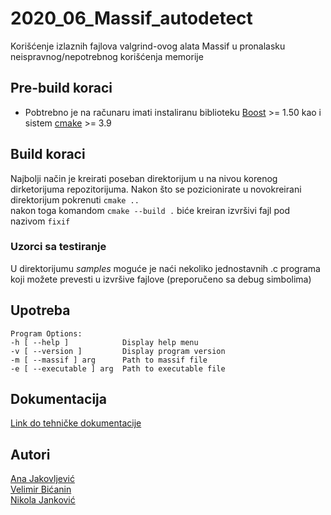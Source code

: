 # 2020_06_Massif_autodetect
Korišćenje izlaznih fajlova valgrind-ovog alata Massif u pronalasku neispravnog/nepotrebnog korišćenja memorije

## Pre-build koraci
* Pobtrebno je na računaru imati instaliranu biblioteku [Boost](https://www.boost.org/) >= 1.50
kao i sistem [cmake](https://www.cmake.org) >= 3.9
## Build koraci
Najbolji način je kreirati poseban direktorijum u na nivou korenog dirketorijuma repozitorijuma.
Nakon što se pozicionirate u novokreirani direktorijum pokrenuti 
``cmake ..``  
nakon toga komandom ``cmake --build .`` biće kreiran izvršivi fajl pod nazivom `fixif`
### Uzorci sa testiranje  
U direktorijumu *samples* moguće je naći nekoliko jednostavnih .c programa koji možete prevesti u izvršive fajlove (preporučeno sa debug simbolima)
   
## Upotreba
    Program Options:  
    -h [ --help ]            Display help menu  
    -v [ --version ]         Display program version
    -m [ --massif ] arg      Path to massif file
    -e [ --executable ] arg  Path to executable file
    
    
## Dokumentacija 
   [Link do tehničke dokumentacije](http://alas.matf.bg.ac.rs/~mi16077/doxy_docs/html/)
   
   
## Autori
   [Ana Jakovljević](https://github.com/ana-jakovljevic)  
   [Velimir Bićanin](https://github.com/velimir97)  
   [Nikola Janković](https://github.com/gianthead97)  
